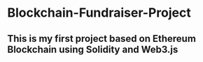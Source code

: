 # Blockchain-Fundraiser-Project
<h2> This is my first project based on Ethereum Blockchain using Solidity and Web3.js</h2>